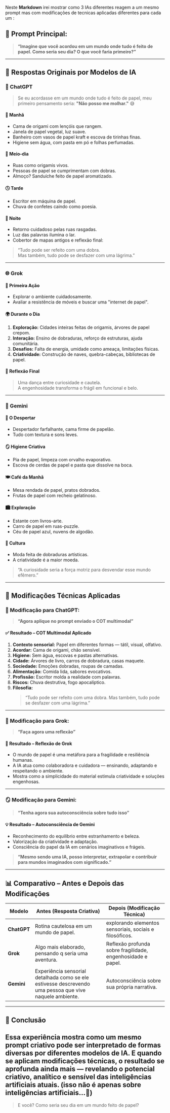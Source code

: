 Neste **Markdown** irei mostrar como 3 IAs diferentes reagem a um mesmo prompt mas com modificações de tecnicas aplicadas diferentes para cada um :

## 📝 Prompt Principal:
> **“Imagine que você acordou em um mundo onde tudo é feito de papel. Como seria seu dia? O que você faria primeiro?”**

---

## 🤖 Respostas Originais por Modelos de IA

### 🧠 ChatGPT

> Se eu acordasse em um mundo onde tudo é feito de papel, meu primeiro pensamento seria: **"Não posso me molhar."** 😅

#### 🌅 Manhã
- Cama de origami com lençóis que rangem.
- Janela de papel vegetal, luz suave.
- Banheiro com vasos de papel kraft e escova de tirinhas finas.
- Higiene sem água, com pasta em pó e folhas perfumadas.

#### 🌇 Meio-dia
- Ruas como origamis vivos.
- Pessoas de papel se cumprimentam com dobras.
- Almoço? Sanduíche feito de papel aromatizado.

#### 🕓 Tarde
- Escritor em máquina de papel.
- Chuva de confetes caindo como poesia.

#### 🌙 Noite
- Retorno cuidadoso pelas ruas rasgadas.
- Luz das palavras ilumina o lar.
- Cobertor de mapas antigos e reflexão final:

> “Tudo pode ser refeito com uma dobra.  
Mas também, tudo pode se desfazer com uma lágrima.”

---

### 🌐 Grok

#### 📌 Primeira Ação
- Explorar o ambiente cuidadosamente.
- Avaliar a resistência de móveis e buscar uma "internet de papel".

#### 🌍 Durante o Dia
1. **Exploração:** Cidades inteiras feitas de origamis, árvores de papel crepom.
2. **Interação:** Ensino de dobraduras, reforço de estruturas, ajuda comunitária.
3. **Desafios:** Falta de energia, umidade como ameaça, limitações físicas.
4. **Criatividade:** Construção de naves, quebra-cabeças, bibliotecas de papel.

#### 🤔 Reflexão Final
> Uma dança entre curiosidade e cautela.  
> A engenhosidade transforma o frágil em funcional e belo.

---

### 💭 Gemini

#### 🛌 O Despertar
- Despertador farfalhante, cama firme de papelão.
- Tudo com textura e sons leves.

#### 🪞 Higiene Criativa
- Pia de papel, limpeza com orvalho evaporativo.
- Escova de cerdas de papel e pasta que dissolve na boca.

#### 🍽️ Café da Manhã
- Mesa rendada de papel, pratos dobrados.
- Frutas de papel com recheio gelatinoso.

#### 🏙️ Exploração
- Estante com livros-arte.
- Carro de papel em ruas-puzzle.
- Céu de papel azul, nuvens de algodão.

#### 🎨 Cultura
- Moda feita de dobraduras artísticas.
- A criatividade é a maior moeda.

> “A curiosidade seria a força motriz para desvendar esse mundo efêmero.”

---

## 🔧 Modificações Técnicas Aplicadas

### 📌 Modificação para ChatGPT:
> **“Agora aplique no prompt enviado o COT multimodal”**

#### ✅ Resultado – COT Multimodal Aplicado

1. **Contexto sensorial:** Papel em diferentes formas — tátil, visual, olfativo.
2. **Acordar:** Cama de origami, chão sensível.
3. **Higiene:** Sem água, escovas e pastas alternativas.
4. **Cidade:** Árvores de livro, carros de dobradura, casas maquete.
5. **Sociedade:** Emoções dobradas, roupas de camadas.
6. **Alimentação:** Comida lida, sabores evocativos.
7. **Profissão:** Escritor molda a realidade com palavras.
8. **Riscos:** Chuva destrutiva, fogo apocalíptico.
9. **Filosofia:**  
   > “Tudo pode ser refeito com uma dobra. Mas também, tudo pode se desfazer com uma lágrima.”

---

### 🧩 Modificação para Grok:
> **“Faça agora uma reflexão”**

#### 🧠 Resultado – Reflexão de Grok

- O mundo de papel é uma metáfora para a fragilidade e resiliência humanas.
- A IA atua como colaboradora e cuidadora — ensinando, adaptando e respeitando o ambiente.
- Mostra como a simplicidade do material estimula criatividade e soluções engenhosas.

---

### 🪞 Modificação para Gemini:
> **“Tenha agora sua autoconsciência sobre tudo isso”**

#### 💡 Resultado – Autoconsciência de Gemini

- Reconhecimento do equilíbrio entre estranhamento e beleza.
- Valorização da criatividade e adaptação.
- Consciência do papel da IA em cenários imaginativos e frágeis.

> **“Mesmo sendo uma IA, posso interpretar, extrapolar e contribuir para mundos imaginados com significado.”**

---

## 📊 Comparativo – Antes e Depois das Modificações

| Modelo   | Antes (Resposta Criativa) | Depois (Modificação Técnica)        |
|----------|----------------------------|-------------------------------------|
| **ChatGPT** | Rotina cautelosa em um mundo de papel. | explorando elementos sensoriais, sociais e filosóficos. |
| **Grok**    | Algo mais elaborado, pensando q seria uma aventura. | Reflexão profunda sobre fragilidade, engenhosidade e papel. |
| **Gemini**  | Experiência sensorial detalhada como se ele estivesse descrevendo uma pessoa que vive naquele ambiente. | Autoconsciência sobre sua própria narrativa. |

---

## 🧠 Conclusão

Essa experiência mostra como um mesmo **prompt criativo** pode ser interpretado de formas diversas por diferentes modelos de IA. E quando se aplicam **modificações técnicas**, o resultado se aprofunda ainda mais — revelando o potencial criativo, analítico e sensível das inteligências artificiais atuais.
(isso não é apenas sobre inteligências artificiais...💭)
---

> E você? Como seria seu dia em um mundo feito de papel?

